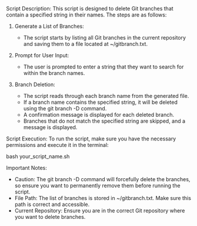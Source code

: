 Script Description:
This script is designed to delete Git branches that contain a specified string in their names. The steps are as follows:

1. Generate a List of Branches:
   - The script starts by listing all Git branches in the current repository and saving them to a file located at ~/gitbranch.txt.

2. Prompt for User Input:
   - The user is prompted to enter a string that they want to search for within the branch names.

3. Branch Deletion:
   - The script reads through each branch name from the generated file.
   - If a branch name contains the specified string, it will be deleted using the git branch -D command.
   - A confirmation message is displayed for each deleted branch.
   - Branches that do not match the specified string are skipped, and a message is displayed.

Script Execution:
To run the script, make sure you have the necessary permissions and execute it in the terminal:

bash your_script_name.sh

Important Notes:
- Caution: The git branch -D command will forcefully delete the branches, so ensure you want to permanently remove them before running the script.
- File Path: The list of branches is stored in ~/gitbranch.txt. Make sure this path is correct and accessible.
- Current Repository: Ensure you are in the correct Git repository where you want to delete branches.
